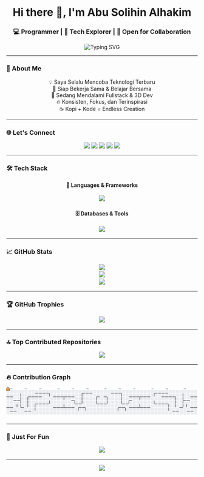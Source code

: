 <h1 align="center">Hi there 👋, I'm Abu Solihin Alhakim</h1>
<h3 align="center">💻 Programmer | 🔭 Tech Explorer | 🤝 Open for Collaboration</h3>

<div align="center">
  <img src="https://readme-typing-svg.herokuapp.com?font=Fira+Code&duration=3000&pause=1000&center=true&vCenter=true&width=435&lines=Welcome+to+my+GitHub!;Let%E2%80%99s+build+amazing+things+together!;Happy+Coding!+💻;Coffee+%2B+Laptop+%3D+Infinite+Creativity+☕" alt="Typing SVG" />
</div>

---

### 🌟 About Me

<div align="center">

💡 Saya Selalu Mencoba Teknologi Terbaru  
🤝 Siap Bekerja Sama & Belajar Bersama  
🌱 Sedang Mendalami Fullstack & 3D Dev  
🔥 Konsisten, Fokus, dan Terinspirasi  
☕ Kopi + Kode = Endless Creation  

</div>

---

### 🌐 Let's Connect

<div align="center">

<a href="https://facebook.com/Haakiim"><img src="https://img.shields.io/badge/Facebook-%231877F2.svg?style=for-the-badge&logo=facebook&logoColor=white" /></a>
<a href="https://instagram.com/fhkimm_"><img src="https://img.shields.io/badge/Instagram-%23E4405F.svg?style=for-the-badge&logo=instagram&logoColor=white" /></a>
<a href="https://linkedin.com/in/Abu Solihin Alhakim"><img src="https://img.shields.io/badge/LinkedIn-%230077B5.svg?style=for-the-badge&logo=linkedin&logoColor=white" /></a>
<a href="https://x.com/likeprogramm"><img src="https://img.shields.io/badge/X-%23000000.svg?style=for-the-badge&logo=twitter&logoColor=white" /></a>
<a href="mailto:hakimxiao4@gmail.com"><img src="https://img.shields.io/badge/Gmail-D14836?style=for-the-badge&logo=gmail&logoColor=white" /></a>

</div>

---

### 🛠️ Tech Stack

<div align="center">

#### 🚀 Languages & Frameworks

<img src="https://skillicons.dev/icons?i=js,ts,dart,python,php,html,css,tailwind,sass,flutter,laravel,nextjs,threejs,vite" /><br/>

#### 🗄️ Databases & Tools

<img src="https://skillicons.dev/icons?i=mysql,postgres,mongodb,sqlite,prisma,firebase,vercel,git,figma,blender,appwrite" />

</div>

---

### 📈 GitHub Stats

<div align="center">

<img src="https://github-readme-stats.vercel.app/api?username=hakimxiao&show_icons=true&theme=radical&hide_border=false" /><br/>
<img src="https://streak-stats.demolab.com?user=hakimxiao&theme=radical&hide_border=false" /><br/>
<img src="https://github-readme-stats.vercel.app/api/top-langs/?username=hakimxiao&layout=compact&theme=radical&hide_border=false" />

</div>

---

### 🏆 GitHub Trophies

<div align="center">

<img src="https://github-profile-trophy.vercel.app/?username=hakimxiao&theme=tokyonight&no-frame=false&no-bg=true&margin-w=10" />

</div>

---

### 🔝 Top Contributed Repositories

<div align="center">

<img src="https://github-contributor-stats.vercel.app/api?username=hakimxiao&limit=5&theme=dark&combine_all_yearly_contributions=true" />

</div>

---

### 🔥 Contribution Graph

<div align="center">

<picture>
  <source media="(prefers-color-scheme: dark)" srcset="https://raw.githubusercontent.com/hakimxiao/hakimxiao/output/pacman-contribution-graph-dark.svg">
  <source media="(prefers-color-scheme: light)" srcset="https://raw.githubusercontent.com/hakimxiao/hakimxiao/output/pacman-contribution-graph.svg">
  <img alt="Pacman Contribution Graph" src="https://raw.githubusercontent.com/hakimxiao/hakimxiao/output/pacman-contribution-graph.svg">
</picture>

</div>

---

### 🎉 Just For Fun

<div align="center">
  <img height="200" src="https://camo.githubusercontent.com/2366b34bb903c09617990fb5fff4622f3e941349e846ddb7e73df872a9d21233/68747470733a2f2f63646e2e6472696262626c652e636f6d2f75736572732f3733303730332f73637265656e73686f74732f363538313234332f6176656e746f2e676966" />
</div>

---

<div align="center">
  <img src="https://visitcount.itsvg.in/api?id=hakimxiao&icon=0&color=0" />
</div>

<!-- Made with ❤️ by Abbu Solihin Alhakim -->
